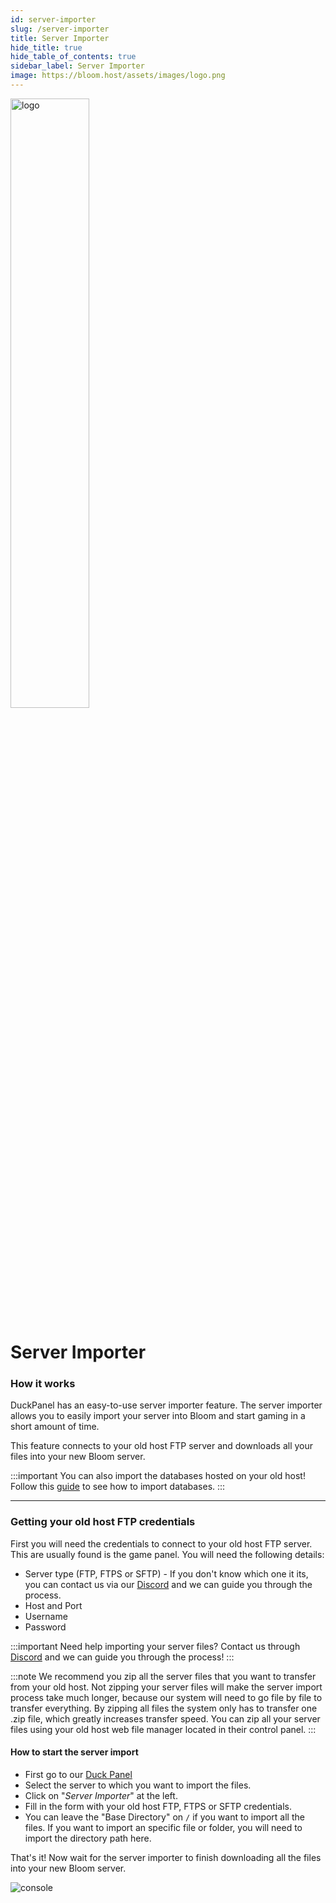 ```yaml
---
id: server-importer
slug: /server-importer
title: Server Importer
hide_title: true
hide_table_of_contents: true
sidebar_label: Server Importer
image: https://bloom.host/assets/images/logo.png
---
```


<div class="text--center">
<img src="https://bloom.host/assets/images/logo.png" alt="logo" height="50%" width="50%"/>
<h1>Server Importer</h1>
</div>

### How it works

DuckPanel has an easy-to-use server importer feature. The server importer allows you to easily import your server into Bloom and start gaming in a short amount of time. 

This feature connects to your old host FTP server and downloads all your files into your new Bloom server.

:::important
You can also import the databases hosted on your old host! Follow this [guide](https://docs.bloom.host/databases#importing-mysql-databases) to see how to import databases.
:::

---

### Getting your old host FTP credentials
First you will need the credentials to connect to your old host FTP server. This are usually found is the game panel. You will need the following details:
- Server type (FTP, FTPS or SFTP) - If you don't know which one it its, you can contact us via our [Discord](http://discord.gg/bloom) and we can guide you through the process.
- Host and Port
- Username
- Password

:::important
Need help importing your server files? Contact us through [Discord](https://discord.gg/bloom) and we can guide you through the process!
:::

:::note
We recommend you zip all the server files that you want to transfer from your old host. Not zipping your server files will make the server import process take much longer, because our system will need to go file by file to transfer everything. By zipping all files the system only has to transfer one .zip file, which greatly increases transfer speed. You can zip all your server files using your old host web file manager located in their control panel.
:::

#### How to start the server import
- First go to our [Duck Panel](https://mc.bloom.host)
- Select the server to which you want to import the files.
- Click on "*Server Importer*" at the left.
- Fill in the form with your old host FTP, FTPS or SFTP credentials.
- You can leave the "Base Directory" on `/` if you want to import all the files. If you want to import an specific file or folder, you will need to import the directory path here.

That's it! Now wait for the server importer to finish downloading all the files into your new Bloom server.

<div class="text--center"><img src={require('../../static/imgs/using_the_panel/server-importer/1.png').default} alt="console"/></div>